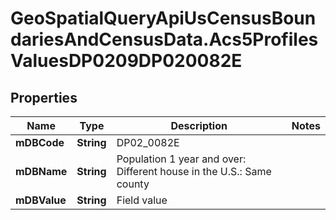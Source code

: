 # GeoSpatialQueryApiUsCensusBoundariesAndCensusData.Acs5ProfilesValuesDP0209DP020082E

## Properties

Name | Type | Description | Notes
------------ | ------------- | ------------- | -------------
**mDBCode** | **String** | DP02_0082E | 
**mDBName** | **String** | Population 1 year and over: Different house in the U.S.: Same county | 
**mDBValue** | **String** | Field value | 


